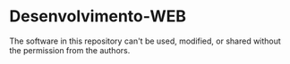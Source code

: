 ﻿# Desenvolvimento-WEB

The software in this repository can't be used, modified, or shared without the permission from the authors.
